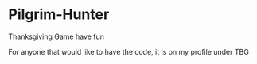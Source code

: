 # Pilgrim-Hunter
Thanksgiving Game have fun


For anyone that would like to have the code, it is on my profile under TBG
